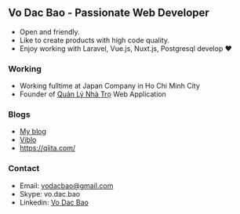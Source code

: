 

## Vo Dac Bao - Passionate Web Developer

- Open and friendly.
- Like to create products with high code quality.
- Enjoy working with Laravel, Vue.js, Nuxt.js, Postgresql develop ❤

### Working
- Working fulltime at Japan Company in Ho Chi Minh City
- Founder of [Quản Lý Nhà Trọ](https://quanlynhatro.net/) Web Application

### Blogs

- [My blog](https://db99.cloud)
- [Viblo](https://viblo.asia/)
- https://qiita.com/

### Contact

- Email: vodacbao@gmail.com
- Skype: vo.dac.bao
- Linkedin: [Vo Dac Bao](https://www.linkedin.com/in/vo-dac-bao-a79495b7) 
